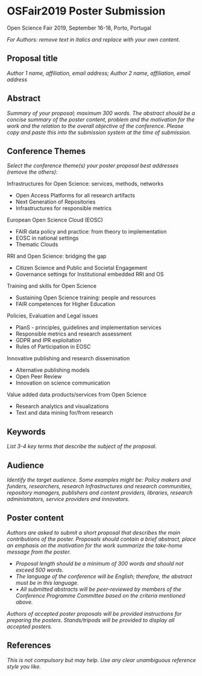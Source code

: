 # OSFair2019 Poster Submission  
Open Science Fair 2019, September 16-18, Porto, Portugal

*For Authors: remove text in italics and replace with your own content.*

## Proposal title

*Author 1 name, affiliation, email address; Author 2 name, affiliation, email address*

## Abstract

*Summary of your proposal; maximum 300 words. The abstract should be a concise summary of the poster content, problem and the motivation for the work and the relation to the overall objective of the conference. Please copy and paste this into the submission system at the time of submission.*

## Conference Themes

*Select the conference theme(s) your poster proposal best addresses (remove the others):*

Infrastructures for Open Science: services, methods, networks
*	Open Access Platforms for all research artifacts
*	Next Generation of Repositories
*	Infrastructures for responsible metrics

European Open Science Cloud (EOSC)
*	FAIR data policy and practice: from theory to implementation
*	EOSC in national settings
*	Thematic Clouds 

RRI and Open Science: bridging the gap
*	Citizen Science and Public and Societal Engagement
*	 Governance settings for Institutional embedded RRI and OS

Training and skills for Open Science
*	Sustaining Open Science training: people and resources
*	FAIR competences for Higher Education

Policies, Evaluation and Legal issues
*	PlanS - principles, guidelines and implementation services
*	Responsible metrics and research assessment
*	GDPR and IPR exploitation 
*	Rules of Participation in EOSC

Innovative publishing and research dissemination
*	Alternative publishing models 
*	Open Peer Review
*	Innovation on science communication

Value added data products/services from Open Science 
*	Research analytics and visualizations
*	Text and data mining for/from research

## Keywords

*List 3-4 key terms that describe the subject of the proposal.*

## Audience

*Identify the target audience. Some examples might be: Policy makers and funders, researchers, research Infrastructures and research communities, repository managers, publishers and content providers, libraries, research administrators, service providers and innovators.*

## Poster content

*Authors are asked to submit a short proposal that describes the main contributions of the poster. Proposals should contain a brief abstract, place an emphasis on the motivation for the work summarize the take-home message from the poster.* 

*	_Proposal length should be a minimum of 300 words and should not exceed 500 words._
*	_The language of the conference will be English; therefore, the abstract must be in this language._
*	_•	All submitted abstracts will be peer-reviewed by members of the Conference Programme Committee based on the criteria mentioned above._

*Authors of accepted poster proposals will be provided instructions for preparing the posters. Stands/tripods will be provided to display all accepted posters.*

## References
*This is not compulsory but may help. Use any clear unambiguous reference style you like.*
